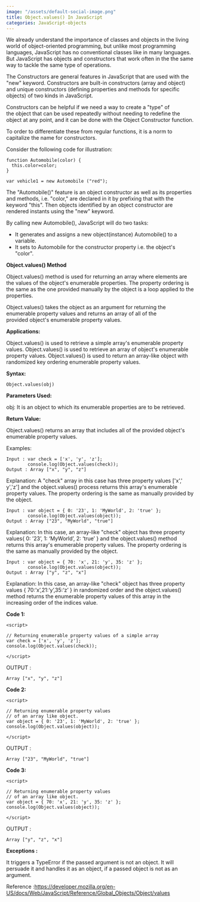 ```yaml
---
image: "/assets/default-social-image.png"
title: Object.values() In JavaScript
categories: JavaScript-objects
---
```


We already understand the importance of classes and objects in the living world of object-oriented programming, but unlike most programming languages, JavaScript has no conventional classes like in many languages. But JavaScript has objects and constructors that work often in the the same way to tackle the same type of operations.

The Constructors are general features in JavaScript that are used with the "new" keyword. Constructors are built-in constructors (array and object) and unique constructors (defining properties and methods for specific objects) of two kinds in JavaScript.

Constructors can be helpful if we need a way to create a "type" of the object that can be used repeatedly without needing to redefine the object at any point, and it can be done with the Object Constructor function.

To order to differentiate these from regular functions, it is a norm to capitalize the name for constructors.

Consider the following code for illustration:

```
function Automobile(color) {
  this.color=color;
}

var vehicle1 = new Automobile ("red");
```

The "Automobile()" feature is an object constructor as well as its properties and methods, i.e. "color," are declared in it by prefixing that with the keyword "this". Then objects identified by an object constructor are rendered instants using the "new" keyword.

By calling new Automobile(), JavaScript will do two tasks:

* It generates and assigns a new object(instance) Automobile() to a variable.
* It sets to Automobile for the constructor property i.e. the object's "color".

**Object.values() Method**

Object.values() method is used for returning an array where elements are the values of the object's enumerable properties. The property ordering is the same as the one provided manually by the object is a loop applied to the properties.

Object.values() takes the object as an argument for returning the enumerable property values and returns an array of all of the provided object's enumerable property values.

**Applications:**

Object.values() is used to retrieve a simple array's enumerable property values.
Object.values() is used to retrieve an array of object's enumerable property values.
Object.values() is used to return an array-like object with randomized key ordering enumerable property values.

**Syntax:**

`Object.values(obj)`

**Parameters Used:**

obj: It is an object to which its enumerable properties are to be retrieved.

**Return Value:**

Object.values() returns an array that includes all of the provided object's enumerable property values.

Examples:

```
Input : var check = ['x', 'y', 'z'];
        console.log(Object.values(check));
Output : Array ["x", "y", "z"]
```

Explanation: A "check" array in this case has three property values ['x',' y','z'] and the object.values() process returns this array's enumerable property values. The property ordering is the same as manually provided by the object.

```
Input : var object = { 0: '23', 1: 'MyWorld', 2: 'true' };
        console.log(Object.values(object));
Output : Array ["23", "MyWorld", "true"]
```

Explanation: In this case, an array-like "check" object has three property values{ 0: ’23’, 1: ‘MyWorld’, 2: ‘true’ } and the object.values() method returns this array's enumerable property values. The property ordering is the same as manually provided by the object.

```
Input : var object = { 70: 'x', 21: 'y', 35: 'z' };
        console.log(Object.values(object));
Output : Array ["y", "z", "x"]
```

Explanation: In this case, an array-like "check" object has three property values { 70:‘x’,21:‘y’,35:‘z’ } in randomized order and the object.values() method returns the enumerable property values of this array in the increasing order of the indices value.

**Code 1:**

```
<script> 
  
// Returning enumerable property values of a simple array  
var check = ['x', 'y', 'z']; 
console.log(Object.values(check)); 
  
</script> 
```

OUTPUT :

`Array ["x", "y", "z"]`

**Code 2:**

```
<script> 
  
// Returning enumerable property values 
// of an array like object.  
var object = { 0: '23', 1: 'MyWorld', 2: 'true' }; 
console.log(Object.values(object)); 
  
</script> 
```

OUTPUT :

`Array ["23", "MyWorld", "true"]`

**Code 3:**

```
<script> 
  
// Returning enumerable property values 
// of an array like object.  
var object = { 70: 'x', 21: 'y', 35: 'z' }; 
console.log(Object.values(object)); 
  
</script> 
```

OUTPUT :

`Array ["y", "z", "x"]`

**Exceptions :**

It triggers a TypeError if the passed argument is not an object.
It will persuade it and handles it as an object, if a passed object is not as an argument.

Reference :[https://developer.mozilla.org/en-US/docs/Web/JavaScript/Reference/Global_Objects/Object/values
](https://developer.mozilla.org/en-US/docs/Web/JavaScript/Reference/Global_Objects/Object/values)